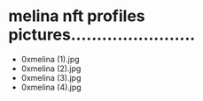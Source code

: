 # melina nft profiles pictures........................
- 0xmelina (1).jpg
- 0xmelina (2).jpg
- 0xmelina (3).jpg
- 0xmelina (4).jpg
